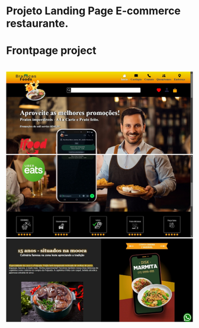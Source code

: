 # Projeto Landing Page E-commerce restaurante.
# Frontpage project
#
<img src="./images/imageReadme/frontpage.jpg" alt="frontpage">
<img src="./images/imageReadme/frontpage2.jpg" alt="frontpage">
<img src="./images/imageReadme/frontpage3.jpg" alt="frontpage">
